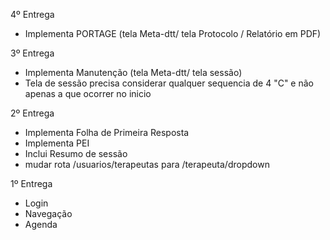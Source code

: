4º Entrega
- Implementa PORTAGE (tela Meta-dtt/ tela Protocolo / Relatório em PDF)

3º Entrega
- Implementa Manutenção (tela Meta-dtt/ tela sessão)
- Tela de sessão precisa considerar qualquer sequencia de 4 "C" e não apenas a que ocorrer no inicio

2º Entrega
- Implementa Folha de Primeira Resposta
- Implementa PEI
- Inclui Resumo de sessão
- mudar rota /usuarios/terapeutas para /terapeuta/dropdown

1º Entrega
- Login
- Navegação
- Agenda